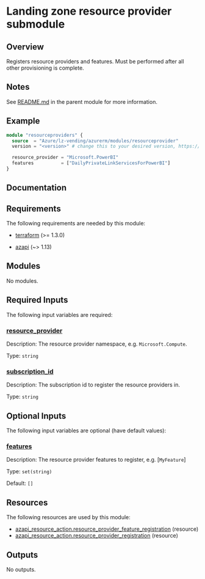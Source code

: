 <!-- BEGIN_TF_DOCS -->
# Landing zone resource provider submodule

## Overview

Registers resource providers and features. Must be performed after all other provisioning is complete.

## Notes

See [README.md](https://github.com/Azure/terraform-azurerm-lz-vending#readme) in the parent module for more information.

## Example

```terraform
module "resourceproviders" {
  source  = "Azure/lz-vending/azurerm/modules/resourceprovider"
  version = "<version>" # change this to your desired version, https://www.terraform.io/language/expressions/version-constraints

  resource_provider = "Microsoft.PowerBI"
  features          = ["DailyPrivateLinkServicesForPowerBI"]
}
```

## Documentation
<!-- markdownlint-disable MD033 -->

## Requirements

The following requirements are needed by this module:

- <a name="requirement_terraform"></a> [terraform](#requirement\_terraform) (>= 1.3.0)

- <a name="requirement_azapi"></a> [azapi](#requirement\_azapi) (~> 1.13)

## Modules

No modules.

<!-- markdownlint-disable MD013 -->
## Required Inputs

The following input variables are required:

### <a name="input_resource_provider"></a> [resource\_provider](#input\_resource\_provider)

Description: The resource provider namespace, e.g. `Microsoft.Compute`.

Type: `string`

### <a name="input_subscription_id"></a> [subscription\_id](#input\_subscription\_id)

Description: The subscription id to register the resource providers in.

Type: `string`

## Optional Inputs

The following input variables are optional (have default values):

### <a name="input_features"></a> [features](#input\_features)

Description: The resource provider features to register, e.g. [`MyFeature`]

Type: `set(string)`

Default: `[]`

## Resources

The following resources are used by this module:

- [azapi_resource_action.resource_provider_feature_registration](https://registry.terraform.io/providers/Azure/azapi/latest/docs/resources/resource_action) (resource)
- [azapi_resource_action.resource_provider_registration](https://registry.terraform.io/providers/Azure/azapi/latest/docs/resources/resource_action) (resource)

## Outputs

No outputs.

<!-- markdownlint-enable -->
<!-- END_TF_DOCS -->